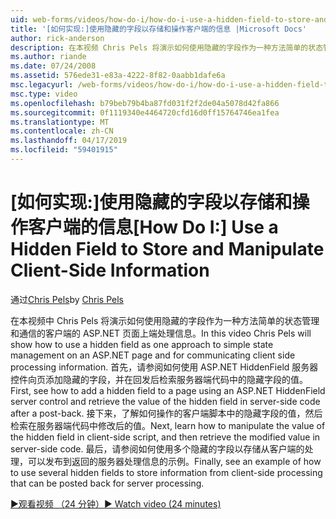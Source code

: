 ```yaml
---
uid: web-forms/videos/how-do-i/how-do-i-use-a-hidden-field-to-store-and-manipulate-client-side-information
title: '[如何实现:]使用隐藏的字段以存储和操作客户端的信息 |Microsoft Docs'
author: rick-anderson
description: 在本视频 Chris Pels 将演示如何使用隐藏的字段作为一种方法简单的状态管理和通信客户端的 ASP.NET 页上...
ms.author: riande
ms.date: 07/24/2008
ms.assetid: 576ede31-e83a-4222-8f82-0aabb1dafe6a
msc.legacyurl: /web-forms/videos/how-do-i/how-do-i-use-a-hidden-field-to-store-and-manipulate-client-side-information
msc.type: video
ms.openlocfilehash: b79beb79b4ba87fd031f2f2de04a5078d42fa866
ms.sourcegitcommit: 0f1119340e4464720cfd16d0ff15764746ea1fea
ms.translationtype: MT
ms.contentlocale: zh-CN
ms.lasthandoff: 04/17/2019
ms.locfileid: "59401915"
---
```

# <a name="how-do-i-use-a-hidden-field-to-store-and-manipulate-client-side-information"></a><span data-ttu-id="41eb1-103">[如何实现:]使用隐藏的字段以存储和操作客户端的信息</span><span class="sxs-lookup"><span data-stu-id="41eb1-103">[How Do I:] Use a Hidden Field to Store and Manipulate Client-Side Information</span></span>

<span data-ttu-id="41eb1-104">通过[Chris Pels](https://twitter.com/chrispels)</span><span class="sxs-lookup"><span data-stu-id="41eb1-104">by [Chris Pels](https://twitter.com/chrispels)</span></span>

<span data-ttu-id="41eb1-105">在本视频中 Chris Pels 将演示如何使用隐藏的字段作为一种方法简单的状态管理和通信的客户端的 ASP.NET 页面上端处理信息。</span><span class="sxs-lookup"><span data-stu-id="41eb1-105">In this video Chris Pels will show how to use a hidden field as one approach to simple state management on an ASP.NET page and for communicating client side processing information.</span></span> <span data-ttu-id="41eb1-106">首先，请参阅如何使用 ASP.NET HiddenField 服务器控件向页添加隐藏的字段，并在回发后检索服务器端代码中的隐藏字段的值。</span><span class="sxs-lookup"><span data-stu-id="41eb1-106">First, see how to add a hidden field to a page using an ASP.NET HiddenField server control and retrieve the value of the hidden field in server-side code after a post-back.</span></span> <span data-ttu-id="41eb1-107">接下来，了解如何操作的客户端脚本中的隐藏字段的值，然后检索在服务器端代码中修改后的值。</span><span class="sxs-lookup"><span data-stu-id="41eb1-107">Next, learn how to manipulate the value of the hidden field in client-side script, and then retrieve the modified value in server-side code.</span></span> <span data-ttu-id="41eb1-108">最后，请参阅如何使用多个隐藏的字段以存储从客户端的处理，可以发布到返回的服务器处理信息的示例。</span><span class="sxs-lookup"><span data-stu-id="41eb1-108">Finally, see an example of how to use several hidden fields to store information from client-side processing that can be posted back for server processing.</span></span>

[<span data-ttu-id="41eb1-109">&#9654;观看视频 （24 分钟）</span><span class="sxs-lookup"><span data-stu-id="41eb1-109">&#9654; Watch video (24 minutes)</span></span>](https://channel9.msdn.com/Blogs/ASP-NET-Site-Videos/how-do-i-use-a-hidden-field-to-store-and-manipulate-client-side-information)
